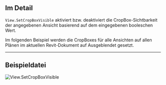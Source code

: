 ## Im Detail
`View.SetCropBoxVisible` aktiviert bzw. deaktiviert die CropBox-Sichtbarkeit der angegebenen Ansicht basierend auf dem eingegebenen booleschen Wert.

Im folgenden Beispiel werden die CropBoxes für alle Ansichten auf allen Plänen im aktuellen Revit-Dokument auf Ausgeblendet gesetzt.
___
## Beispieldatei

![View.SetCropBoxVisible](./Revit.Elements.Views.View.SetCropBoxVisible_img.jpg)
